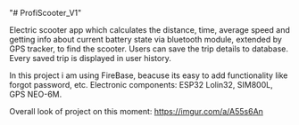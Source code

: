 "# ProfiScooter_V1" 

Electric scooter app which calculates the distance, time, average speed and getting info about current battery state via bluetooth module, extended by GPS tracker, to find the scooter. 
Users can save the trip details to database. 
Every saved trip is displayed in user history. 

In this project i am using FireBase, beacuse its easy to add functionality like forgot password, etc. 
Electronic components: ESP32 Lolin32, SIM800L, GPS NEO-6M. 

Overall look of project on this moment: https://imgur.com/a/A55s6An

